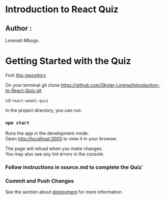 # Introduction to React Quiz

## Author :
Lorenah Mbogo

# Getting Started with the Quiz

Fork [this repository](https://github.com/Skylar-Lorena/Introduction-to-React-Quiz.git)

On your terminal git clone https://github.com/Skylar-Lorena/Introduction-to-React-Quiz.git

cd `react-week1-quiz`

In the project directory, you can run:

### `npm start`

Runs the app in the development mode.\
Open [http://localhost:3000](http://localhost:3000) to view it in your browser.

The page will reload when you make changes.\
You may also see any lint errors in the console.

### Follow instructions in source.md to complete the Quiz`

### Commit and Push Changes

See the section about [deployment](https://facebook.github.io/create-react-app/docs/deployment) for more information.
